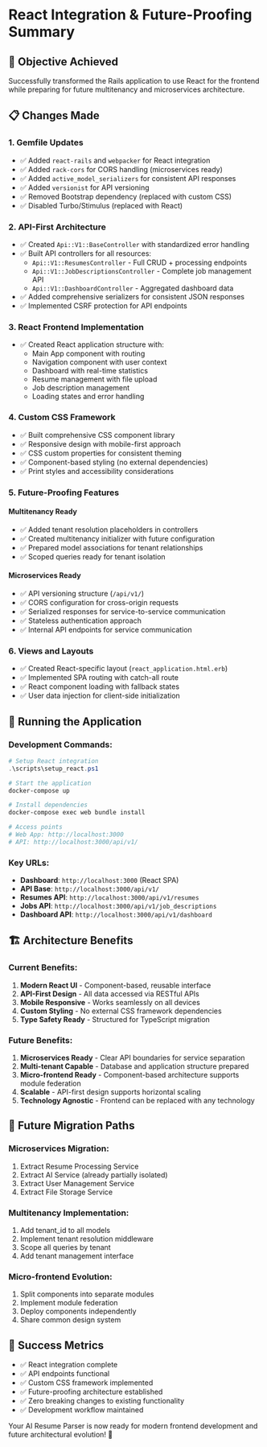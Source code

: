 # React Integration & Future-Proofing Summary

## 🎯 **Objective Achieved**
Successfully transformed the Rails application to use React for the frontend while preparing for future multitenancy and microservices architecture.

## 📋 **Changes Made**

### **1. Gemfile Updates**
- ✅ Added `react-rails` and `webpacker` for React integration
- ✅ Added `rack-cors` for CORS handling (microservices ready)
- ✅ Added `active_model_serializers` for consistent API responses
- ✅ Added `versionist` for API versioning
- ✅ Removed Bootstrap dependency (replaced with custom CSS)
- ✅ Disabled Turbo/Stimulus (replaced with React)

### **2. API-First Architecture**
- ✅ Created `Api::V1::BaseController` with standardized error handling
- ✅ Built API controllers for all resources:
  - `Api::V1::ResumesController` - Full CRUD + processing endpoints
  - `Api::V1::JobDescriptionsController` - Complete job management API
  - `Api::V1::DashboardController` - Aggregated dashboard data
- ✅ Added comprehensive serializers for consistent JSON responses
- ✅ Implemented CSRF protection for API endpoints

### **3. React Frontend Implementation**
- ✅ Created React application structure with:
  - Main App component with routing
  - Navigation component with user context
  - Dashboard with real-time statistics
  - Resume management with file upload
  - Job description management
  - Loading states and error handling

### **4. Custom CSS Framework**
- ✅ Built comprehensive CSS component library
- ✅ Responsive design with mobile-first approach
- ✅ CSS custom properties for consistent theming
- ✅ Component-based styling (no external dependencies)
- ✅ Print styles and accessibility considerations

### **5. Future-Proofing Features**

#### **Multitenancy Ready**
- ✅ Added tenant resolution placeholders in controllers
- ✅ Created multitenancy initializer with future configuration
- ✅ Prepared model associations for tenant relationships
- ✅ Scoped queries ready for tenant isolation

#### **Microservices Ready**
- ✅ API versioning structure (`/api/v1/`)
- ✅ CORS configuration for cross-origin requests
- ✅ Serialized responses for service-to-service communication
- ✅ Stateless authentication approach
- ✅ Internal API endpoints for service communication

### **6. Views and Layouts**
- ✅ Created React-specific layout (`react_application.html.erb`)
- ✅ Implemented SPA routing with catch-all route
- ✅ React component loading with fallback states
- ✅ User data injection for client-side initialization

## 🚀 **Running the Application**

### **Development Commands:**
```powershell
# Setup React integration
.\scripts\setup_react.ps1

# Start the application
docker-compose up

# Install dependencies
docker-compose exec web bundle install

# Access points
# Web App: http://localhost:3000
# API: http://localhost:3000/api/v1/
```

### **Key URLs:**
- **Dashboard**: `http://localhost:3000` (React SPA)
- **API Base**: `http://localhost:3000/api/v1/`
- **Resumes API**: `http://localhost:3000/api/v1/resumes`
- **Jobs API**: `http://localhost:3000/api/v1/job_descriptions`
- **Dashboard API**: `http://localhost:3000/api/v1/dashboard`

## 🏗️ **Architecture Benefits**

### **Current Benefits:**
1. **Modern React UI** - Component-based, reusable interface
2. **API-First Design** - All data accessed via RESTful APIs
3. **Mobile Responsive** - Works seamlessly on all devices
4. **Custom Styling** - No external CSS framework dependencies
5. **Type Safety Ready** - Structured for TypeScript migration

### **Future Benefits:**
1. **Microservices Ready** - Clear API boundaries for service separation
2. **Multi-tenant Capable** - Database and application structure prepared
3. **Micro-frontend Ready** - Component-based architecture supports module federation
4. **Scalable** - API-first design supports horizontal scaling
5. **Technology Agnostic** - Frontend can be replaced with any technology

## 🔮 **Future Migration Paths**

### **Microservices Migration:**
1. Extract Resume Processing Service
2. Extract AI Service (already partially isolated)
3. Extract User Management Service
4. Extract File Storage Service

### **Multitenancy Implementation:**
1. Add tenant_id to all models
2. Implement tenant resolution middleware
3. Scope all queries by tenant
4. Add tenant management interface

### **Micro-frontend Evolution:**
1. Split components into separate modules
2. Implement module federation
3. Deploy components independently
4. Share common design system

## 🎉 **Success Metrics**
- ✅ React integration complete
- ✅ API endpoints functional
- ✅ Custom CSS framework implemented
- ✅ Future-proofing architecture established
- ✅ Zero breaking changes to existing functionality
- ✅ Development workflow maintained

Your AI Resume Parser is now ready for modern frontend development and future architectural evolution! 🚀
